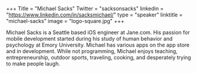 +++
Title = "Michael Sacks"
Twitter = "sacksonsacks"
linkedin = "https://www.linkedin.com/in/sacksmichael/"
type = "speaker"
linktitle = "michael-sacks"
image = "logo-square.jpg"
+++


Michael Sacks is a Seattle based iOS engineer at Jane.com. His passion for mobile development started during his study of human behavior and psychology at Emory University. Michael has various apps on the app store and in development. While not programming, Michael enjoys teaching, entrepreneurship, outdoor sports, traveling, cooking, and desperately trying to make people laugh.​

